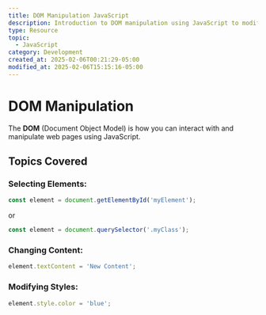 ```yaml
---
title: DOM Manipulation JavaScript
description: Introduction to DOM manipulation using JavaScript to modify HTML elements dynamically.
type: Resource
topic:
  - JavaScript
category: Development
created_at: 2025-02-06T00:21:29-05:00
modified_at: 2025-02-06T15:15:16-05:00
---
```


# DOM Manipulation

The **DOM** (Document Object Model) is how you can interact with and manipulate web pages using JavaScript.

## Topics Covered

 ### **Selecting Elements**:
  ```javascript
  const element = document.getElementById('myElement');
  ```
  or
  ```javascript
  const element = document.querySelector('.myClass');
  ```
### **Changing Content**:
  ```javascript
  element.textContent = 'New Content';
  ```

### **Modifying Styles**:
  ```javascript
  element.style.color = 'blue';
  ```

